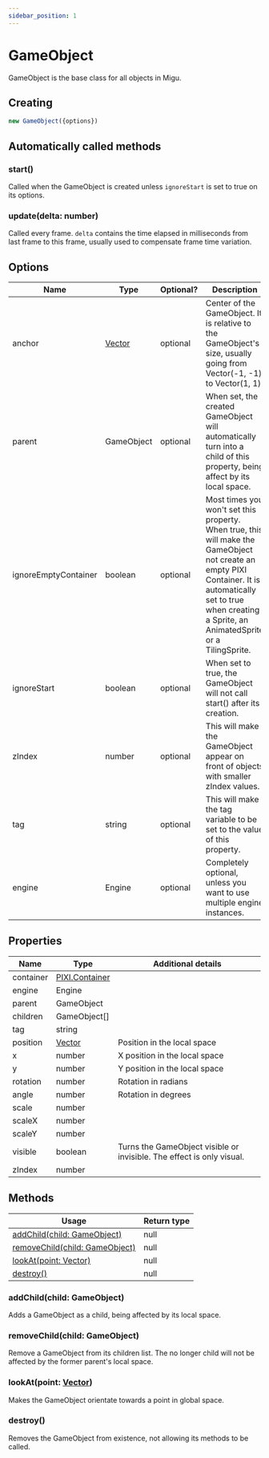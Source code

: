 ```yaml
---
sidebar_position: 1
---
```

# GameObject

GameObject is the base class for all objects in Migu. 

## Creating
```js
new GameObject({options})
```

## Automatically called methods

### start()

Called when the GameObject is created unless ``ignoreStart`` is set to true on its options.

### update(delta: number)

Called every frame. ``delta`` contains the time elapsed in milliseconds from last frame to this frame, usually used to compensate frame time variation.

## Options
| Name                 | Type       | Optional? | Description                                                                                                                                                                                                       |
|----------------------|------------|-----------|-------------------------------------------------------------------------------------------------------------------------------------------------------------------------------------------------------------------|
| anchor               | [Vector](http://victorjs.org/#constructors-new)     | optional  | Center of the GameObject. It is relative to the GameObject's size, usually going from Vector(-1, -1) to Vector(1, 1).                                                                                             |
| parent               | GameObject | optional  | When set, the created GameObject will automatically turn into a child of this property, being affect by its local space.                                                                                          |
| ignoreEmptyContainer | boolean    | optional  | Most times you won't set this property. When true, this will make the GameObject not create an empty PIXI Container. It is automatically set to true when creating a Sprite, an AnimatedSprite or a TilingSprite. |
| ignoreStart          | boolean    | optional  | When set to true, the GameObject will not call start() after its creation.                                                                                                                                        |
| zIndex               | number     | optional  | This will make the GameObject appear on front of objects with smaller zIndex values.                                                                                                                              |
| tag                  | string     | optional  | This will make the tag variable to be set to the value of this property.                                                                                                                                          |
| engine               | Engine     | optional  | Completely optional, unless you want to use multiple engine instances.                                                                                                                                            |

## Properties

| Name | Type | Additional details |
|-----------|----------------|----------------|
| container | [PIXI.Container](https://pixijs.download/dev/docs/PIXI.Container.html) | |
| engine    | Engine         | |
| parent    | GameObject     | |
| children  | GameObject[]   | |
| tag       | string         | |
| position  | [Vector](http://victorjs.org/#constructors-new)         | Position in the local space|
| x         | number         | X position in the local space|
| y         | number         | Y position in the local space |
| rotation  | number         | Rotation in radians|
| angle     | number         | Rotation in degrees|
| scale     | number         | |
| scaleX    | number         | |
| scaleY    | number         | |
| visible   | boolean        | Turns the GameObject visible or invisible. The effect is only visual.|
| zIndex    | number         | |

## Methods

| Usage | Return type |
|-----------------------------|------|
| [addChild(child: GameObject)](#addchildchild-gameobject) | null |
| [removeChild(child: GameObject)](#removechildchild-gameobject) | null |
| [lookAt(point: Vector)](#lookatpoint-vector)     | null |
| [destroy()](#destroy)                   | null |

### addChild(child: GameObject)
Adds a GameObject as a child, being affected by its local space.

### removeChild(child: GameObject)
Remove a GameObject from its children list. The no longer child will not be affected by the former parent's local space.

### lookAt(point: [Vector](http://victorjs.org/#constructors-new))
Makes the GameObject orientate towards a point in global space.

### destroy()
Removes the GameObject from existence, not allowing its methods to be called.
